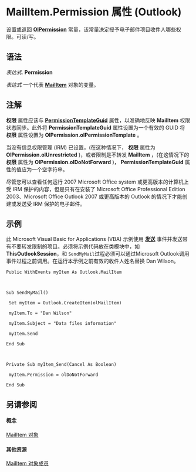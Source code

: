 
# MailItem.Permission 属性 (Outlook)

设置或返回  **[OlPermission](11126d37-33da-53f7-f5b6-ea8603998651.md)** 常量，该常量决定授予电子邮件项目收件人哪些权限。可读/写。


## 语法

 _表达式_. **Permission**

 _表达式_ 一个代表 **[MailItem](14197346-05d2-0250-fa4c-4a6b07daf25f.md)** 对象的变量。


## 注解

 **权限** 属性应该与 **[PermissionTemplateGuid](33436080-1a1c-dee2-5048-83392c241e86.md)** 属性，以准确地反映 **MailItem** 权限状态同步。此外将 **PermissionTemplateGuid** 属性设置为一个有效的 GUID 将 **权限** 属性设置为 **OlPermission.olPermissionTemplate** 。

当没有信息权限管理 (IRM) 已设置，(在这种情况下， **权限** 属性为 **OlPermission.olUnrestricted** )，或者限制是不转发 **MailItem** ，(在这情况下的 **权限** 属性为 **OlPermission.olDoNotForward** )， **PermissionTemplateGuid** 属性的值应为一个空字符串。

尽管您可以查看任何运行 2007 Microsoft Office system 或更高版本的计算机上受 IRM 保护的内容，但是只有在安装了 Microsoft Office Professional Edition 2003、Microsoft Office Outlook 2007 或更高版本的 Outlook 的情况下才能创建或发送受 IRM 保护的电子邮件。


## 示例

此 Microsoft Visual Basic for Applications (VBA) 示例使用 **[发送](78c85013-523e-447b-c47d-2da0705f1fe0.md)** 事件并发送带有不要转发限制的项目。必须将示例代码放在类模块中，如 **ThisOutlookSession**，和 `SendMyMail`过程必须可以通过Microsoft Outlook调用事件过程之前调用。在运行本示例之前有效的收件人姓名替换 Dan Wilson。


```
Public WithEvents myItem As Outlook.MailItem 
 
 
 
Sub SendMyMail() 
 
 Set myItem = Outlook.CreateItem(olMailItem) 
 
 myItem.To = "Dan Wilson" 
 
 myItem.Subject = "Data files information" 
 
 myItem.Send 
 
End Sub 
 
 
 
Private Sub myItem_Send(Cancel As Boolean) 
 
 myItem.Permission = olDoNotForward 
 
End Sub
```


## 另请参阅


#### 概念


[MailItem 对象](14197346-05d2-0250-fa4c-4a6b07daf25f.md)
#### 其他资源


[MailItem 对象成员](1094d7df-ee80-a4b0-5a21-db2979506e6b.md)